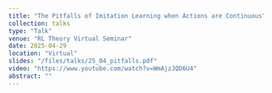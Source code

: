 ```yaml
---
title: "The Pitfalls of Imitation Learning when Actions are Continuous"
collection: talks
type: "Talk"
venue: "RL Theory Virtual Seminar"
date: 2025-04-29
location: "Virtual"
slides: "/files/talks/25_04_pitfalls.pdf"
video: "https://www.youtube.com/watch?v=WmAjzJQD6U4"
abstract: ""
---
```



